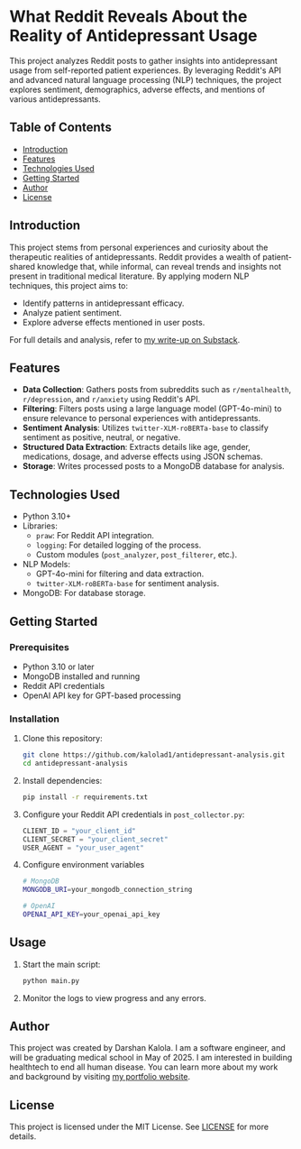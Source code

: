# What Reddit Reveals About the Reality of Antidepressant Usage

This project analyzes Reddit posts to gather insights into antidepressant usage from self-reported patient experiences. By leveraging Reddit's API and advanced natural language processing (NLP) techniques, the project explores sentiment, demographics, adverse effects, and mentions of various antidepressants.

## Table of Contents
- [Introduction](#introduction)
- [Features](#features)
- [Technologies Used](#technologies-used)
- [Getting Started](#getting-started)
- [Author](#author)
- [License](#license)

## Introduction
This project stems from personal experiences and curiosity about the therapeutic realities of antidepressants. Reddit provides a wealth of patient-shared knowledge that, while informal, can reveal trends and insights not present in traditional medical literature. By applying modern NLP techniques, this project aims to:
- Identify patterns in antidepressant efficacy.
- Analyze patient sentiment.
- Explore adverse effects mentioned in user posts.

For full details and analysis, refer to [my write-up on Substack](https://open.substack.com/pub/darshankalola/p/what-reddit-reveals-about-the-reality?r=8owya&utm_campaign=post&utm_medium=web&showWelcomeOnShare=true).

## Features
- **Data Collection**: Gathers posts from subreddits such as `r/mentalhealth`, `r/depression`, and `r/anxiety` using Reddit's API.
- **Filtering**: Filters posts using a large language model (GPT-4o-mini) to ensure relevance to personal experiences with antidepressants.
- **Sentiment Analysis**: Utilizes `twitter-XLM-roBERTa-base` to classify sentiment as positive, neutral, or negative.
- **Structured Data Extraction**: Extracts details like age, gender, medications, dosage, and adverse effects using JSON schemas.
- **Storage**: Writes processed posts to a MongoDB database for analysis.

## Technologies Used
- Python 3.10+
- Libraries:
  - `praw`: For Reddit API integration.
  - `logging`: For detailed logging of the process.
  - Custom modules (`post_analyzer`, `post_filterer`, etc.).
- NLP Models:
  - GPT-4o-mini for filtering and data extraction.
  - `twitter-XLM-roBERTa-base` for sentiment analysis.
- MongoDB: For database storage.

## Getting Started

### Prerequisites
- Python 3.10 or later
- MongoDB installed and running
- Reddit API credentials
- OpenAI API key for GPT-based processing

### Installation
1. Clone this repository:
   ```bash
   git clone https://github.com/kalolad1/antidepressant-analysis.git
   cd antidepressant-analysis
   ```
2. Install dependencies:
   ```bash
   pip install -r requirements.txt
   ```
3. Configure your Reddit API credentials in `post_collector.py`:
   ```python
   CLIENT_ID = "your_client_id"
   CLIENT_SECRET = "your_client_secret"
   USER_AGENT = "your_user_agent"
   ```
4. Configure environment variables
    ```bash
    # MongoDB
    MONGODB_URI=your_mongodb_connection_string

    # OpenAI
    OPENAI_API_KEY=your_openai_api_key
    ```

## Usage
1. Start the main script:
   ```bash
   python main.py
   ```
2. Monitor the logs to view progress and any errors.


## Author
This project was created by Darshan Kalola. I am a software engineer, and will be graduating medical school in May of 2025. I am interested in building healthtech to end all human disease. You can learn more about my work and background by visiting [my portfolio website](https://darshankalola.com).

## License
This project is licensed under the MIT License. See [LICENSE](LICENSE) for more details.
